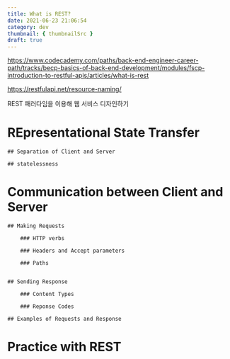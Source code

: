 ```yaml
---
title: What is REST?
date: 2021-06-23 21:06:54
category: dev
thumbnail: { thumbnailSrc }
draft: true
---
```


https://www.codecademy.com/paths/back-end-engineer-career-path/tracks/becp-basics-of-back-end-development/modules/fscp-introduction-to-restful-apis/articles/what-is-rest

https://restfulapi.net/resource-naming/

REST 패러다임을 이용해 웹 서비스 디자인하기

# REpresentational State Transfer

    ## Separation of Client and Server

    ## statelessness


# Communication between Client and Server

    ## Making Requests

        ### HTTP verbs

        ### Headers and Accept parameters

        ### Paths


    ## Sending Response

        ### Content Types

        ### Reponse Codes

    ## Examples of Requests and Response

# Practice with REST




